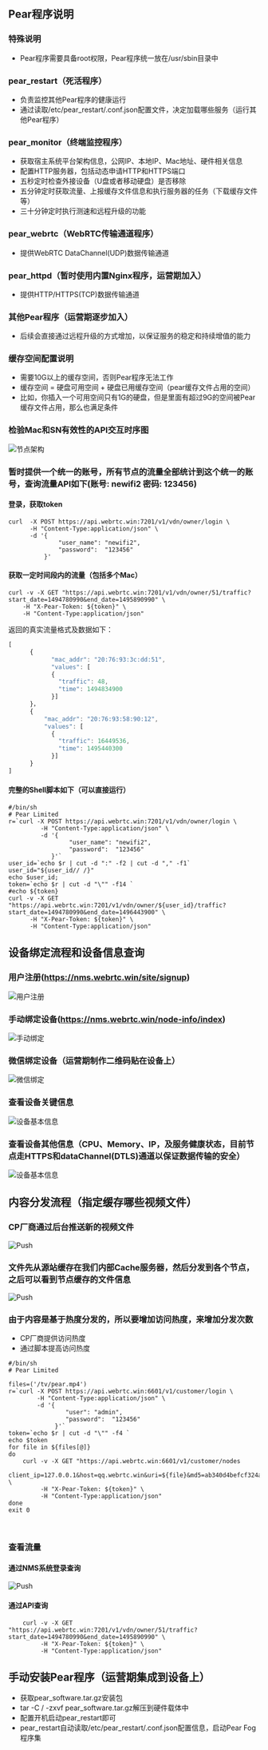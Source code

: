 ## Pear程序说明
### 特殊说明
- Pear程序需要具备root权限，Pear程序统一放在/usr/sbin目录中

### pear_restart（死活程序）
- 负责监控其他Pear程序的健康运行
- 通过读取/etc/pear_restart/.conf.json配置文件，决定加载哪些服务（运行其他Pear程序）

### pear_monitor（终端监控程序）
- 获取宿主系统平台架构信息，公网IP、本地IP、Mac地址、硬件相关信息
- 配置HTTP服务器，包括动态申请HTTP和HTTPS端口
- 五秒定时检查外接设备（U盘或者移动硬盘）是否移除
- 五分钟定时获取流量、上报缓存文件信息和执行服务器的任务（下载缓存文件等）
- 三十分钟定时执行测速和远程升级的功能

### pear_webrtc（WebRTC传输通道程序） 
- 提供WebRTC DataChannel(UDP)数据传输通道 

### pear_httpd（暂时使用内置Nginx程序，运营期加入）
- 提供HTTP/HTTPS(TCP)数据传输通道 

### 其他Pear程序（运营期逐步加入）
- 后续会直接通过远程升级的方式增加，以保证服务的稳定和持续增值的能力

### 缓存空间配置说明
- 需要10G以上的缓存空间，否则Pear程序无法工作
- 缓存空间 = 硬盘可用空间 + 硬盘已用缓存空间（pear缓存文件占用的空间）
- 比如，你插入一个可用空间只有1G的硬盘，但是里面有超过9G的空间被Pear缓存文件占用，那么也满足条件

### 检验Mac和SN有效性的API交互时序图
![节点架构](fig/api_sequence.png)

### 暂时提供一个统一的账号，所有节点的流量全部统计到这个统一的账号，查询流量API如下(账号: newifi2 密码: 123456)
#### 登录，获取token
```  shell
curl  -X POST https://api.webrtc.win:7201/v1/vdn/owner/login \
      -H "Content-Type:application/json" \
      -d '{
              "user_name": "newifi2",
              "password":  "123456"
          }'

```
#### 获取一定时间段内的流量（包括多个Mac）
``` shell
curl -v -X GET "https://api.webrtc.win:7201/v1/vdn/owner/51/traffic?start_date=1494780990&end_date=1495890990" \
    -H "X-Pear-Token: ${token}" \
    -H "Content-Type:application/json" 
```

返回的真实流量格式及数据如下：
``` js
[
      {
            "mac_addr": "20:76:93:3c:dd:51",
            "values": [
            {
              "traffic": 48,
              "time": 1494834900
            }]
      }，
      {
          "mac_addr": "20:76:93:58:90:12",
          "values": [
            {
              "traffic": 16449536,
              "time": 1495440300
            }]
      }
]
```

  
#### 完整的Shell脚本如下（可以直接运行）
``` shell
#/bin/sh
# Pear Limited
r=`curl -X POST https://api.webrtc.win:7201/v1/vdn/owner/login \
         -H "Content-Type:application/json" \
         -d '{
                 "user_name": "newifi2",
                 "password":  "123456"
            }'`
user_id=`echo $r | cut -d ":" -f2 | cut -d "," -f1`
user_id="${user_id// /}"
echo $user_id;
token=`echo $r | cut -d "\"" -f14 `
#echo ${token}
curl -v -X GET "https://api.webrtc.win:7201/v1/vdn/owner/${user_id}/traffic?start_date=1494780990&end_date=1496443900" \ 
      -H "X-Pear-Token: ${token}" \
      -H "Content-Type:application/json" 
```

## 设备绑定流程和设备信息查询
### 用户注册(https://nms.webrtc.win/site/signup)
![用户注册](fig/sign_in.png)

### 手动绑定设备(https://nms.webrtc.win/node-info/index)
![手动绑定](fig/hand_bind.png)

### 微信绑定设备（运营期制作二维码贴在设备上）
![微信绑定](fig/wechat_bind.png)

### 查看设备关键信息
![设备基本信息](fig/user_info.png)

### 查看设备其他信息（CPU、Memory、IP，及服务健康状态，目前节点走HTTPS和dataChannel(DTLS)通道以保证数据传输的安全）
![设备基本信息](fig/node_stat.png)

## 内容分发流程（指定缓存哪些视频文件）

### CP厂商通过后台推送新的视频文件
![Push](fig/cp_push.png)

### 文件先从源站缓存在我们内部Cache服务器，然后分发到各个节点，之后可以看到节点缓存的文件信息
![Push](fig/node_cache.png)
      
### 由于内容是基于热度分发的，所以要增加访问热度，来增加分发次数

- CP厂商提供访问热度
- 通过脚本提高访问热度

```
#/bin/sh
# Pear Limited

files=('/tv/pear.mp4')
r=`curl -X POST https://api.webrtc.win:6601/v1/customer/login \
        -H "Content-Type:application/json" \
        -d '{
                "user": "admin",
                "password":  "123456"
             }'`
token=`echo $r | cut -d "\"" -f4 `
echo $token
for file in ${files[@]}  
do  
    curl -v -X GET "https://api.webrtc.win:6601/v1/customer/nodes
    client_ip=127.0.0.1&host=qq.webrtc.win&uri=${file}&md5=ab340d4befcf324a0a1466c166c10d1d" \
         -H "X-Pear-Token: ${token}" \
         -H "Content-Type:application/json" 
done  
exit 0
```
     
### 查看流量
#### 通过NMS系统登录查询
![Push](fig/node_traffic.png)

#### 通过API查询

``` shell
    curl -v -X GET "https://api.webrtc.win:7201/v1/vdn/owner/51/traffic?start_date=1494780990&end_date=1495890990" \
         -H "X-Pear-Token: ${token}" \
         -H "Content-Type:application/json" 
```

## 手动安装Pear程序（运营期集成到设备上）
- 获取pear_software.tar.gz安装包
- tar -C / -zxvf pear_software.tar.gz解压到硬件载体中
- 配置开机启动pear_restart即可
- pear_restart自动读取/etc/pear_restart/.conf.json配置信息，启动Pear Fog程序集



